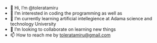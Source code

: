 - 👋 Hi, I’m @toleratamiru
- 👀 I’m interested in coding the programming as well as 
- 🌱 I’m currently learning artificial intellegience at Adama science and technology University
- 💞️ I’m looking to collaborate on learning new things
- 📫 How to reach me by toleratamiru@gmail.com

<!---
toleratamiru/toleratamiru is a ✨ special ✨ repository because its `README.md` (this file) appears on your GitHub profile.
You can click the Preview link to take a look at your changes.
--->

